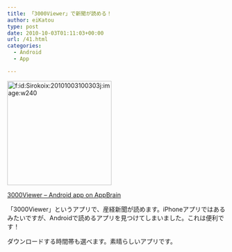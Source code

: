 ```yaml
---
title: 「3000Viewer」で新聞が読める！
author: eiKatou
type: post
date: 2010-10-03T01:11:03+00:00
url: /41.html
categories:
  - Android
  - App

---
```

<div class="section">
  <p>
    <a href="http://f.hatena.ne.jp/Sirokoix/20101003100303" class="hatena-fotolife" target="_blank"><img src="http://cdn-ak.f.st-hatena.com/images/fotolife/S/Sirokoix/20101003/20101003100303.jpg" alt="f:id:Sirokoix:20101003100303j:image:w240" title="f:id:Sirokoix:20101003100303j:image:w240" class="hatena-fotolife" width="240" /></a>
  </p>
  
  <p>
    <a href="http://www.appbrain.com/app/3000viewer/com.matsumo.sankviewer" target="_blank">3000Viewer &#8211; Android app on AppBrain</a>
  </p>
  
  <p>
    「3000Viewer」というアプリで、産経新聞が読めます。iPhoneアプリではあるみたいですが、Androidで読めるアプリを見つけてしまいました。これは便利です！
  </p>
  
  <p>
    ダウンロードする時間帯も選べます。素晴らしいアプリです。
  </p>
</div>
